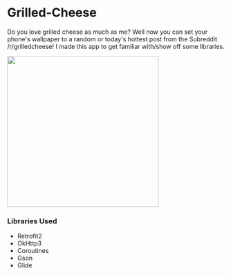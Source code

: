# Grilled-Cheese
Do you love grilled cheese as much as me? Well now you can set your phone's wallpaper to a random or today's hottest post from the Subreddit /r/grilledcheese! I made this app to get familiar with/show off some libraries.

<img src ="https://user-images.githubusercontent.com/17746085/114110835-6b78bd00-98a6-11eb-926f-d8c6cd12bee6.gif" width = 350 />

### Libraries Used
* Retrofit2
* OkHttp3
* Coroutines
* Gson
* Glide